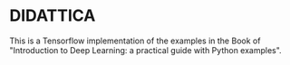 # DIDATTICA

This is a Tensorflow implementation of the examples in the Book of "Introduction to Deep Learning: a practical guide with Python examples".

